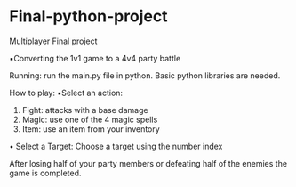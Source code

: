 # Final-python-project
Multiplayer Final project

▪︎Converting the 1v1 game to a 4v4 party battle

Running:
run the main.py file in python.
Basic python libraries are needed.

How to play:
▪︎Select an action:
1. Fight: attacks with a base damage
2. Magic: use one of the 4 magic spells
3. Item: use an item from your inventory

• Select a Target:
Choose a target using the number index

After losing half of your party members or defeating half of the enemies the game is completed.
